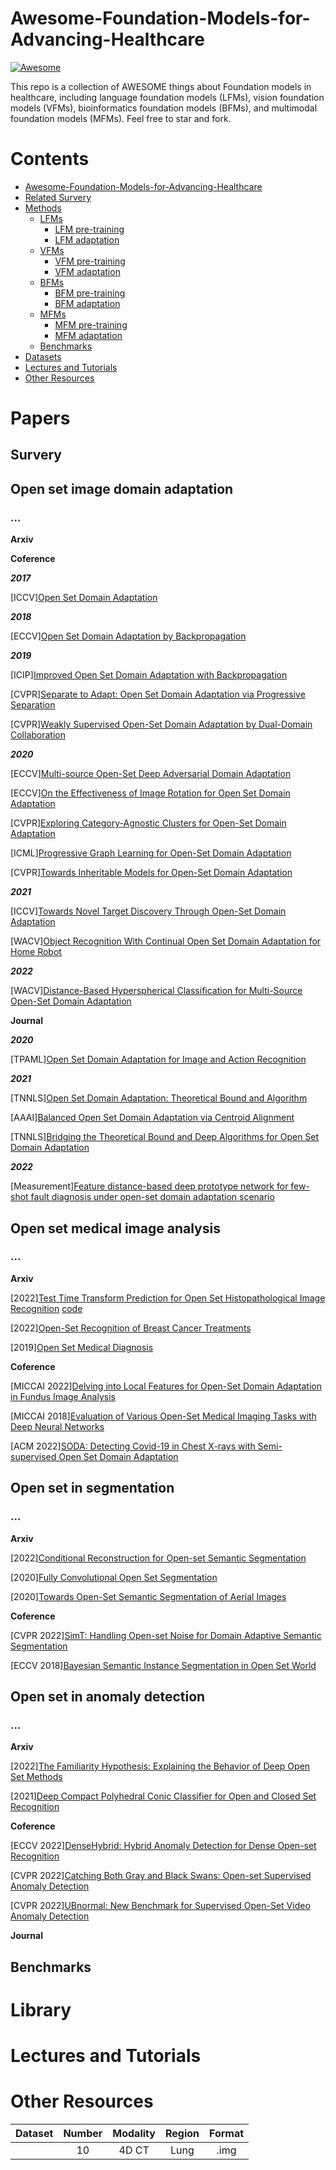 # Awesome-Foundation-Models-for-Advancing-Healthcare

[![Awesome](https://awesome.re/badge.svg)](https://awesome.re)

This repo is a collection of AWESOME things about Foundation models in healthcare, including language foundation models (LFMs), vision foundation models (VFMs), bioinformatics foundation models (BFMs), and multimodal foundation models (MFMs). Feel free to star and fork.

# Contents
- [Awesome-Foundation-Models-for-Advancing-Healthcare](#Awesome-Foundation-Models-for-Advancing-Healthcare)
- [Related Survery](#survey)
- [Methods](#methods)
  - [LFMs](#lfm)
    - [LFM pre-training](#pre_training_lfm)
    - [LFM adaptation](#adaptation_lfm)
  - [VFMs](#vfm)
    - [VFM pre-training](#pre_training_vfm)
    - [VFM adaptation](#adaptation_vfm)
  - [BFMs](#bfm)
    - [BFM pre-training](#pre_training_bfm)
    - [BFM adaptation](#adaptation_bfm)
  - [MFMs](#mfm)
    - [MFM pre-training](#pre_training_mfm)
    - [MFM adaptation](#adaptation_mfm)
  - [Benchmarks](#benchmarks)
- [Datasets](#datasets)
- [Lectures and Tutorials](#lectures-and-tutorials)
- [Other Resources](#other-resources)

# Papers
## Survery


## Open set image domain adaptation

### ...

**Arxiv**

**Coference**

***2017***

[ICCV][Open Set Domain Adaptation](https://openaccess.thecvf.com/content_iccv_2017/html/Busto_Open_Set_Domain_ICCV_2017_paper.html)

***2018***

[ECCV][Open Set Domain Adaptation by Backpropagation](https://openaccess.thecvf.com/content_ECCV_2018/html/Kuniaki_Saito_Adversarial_Open_Set_ECCV_2018_paper.html)

***2019***

[ICIP][Improved Open Set Domain Adaptation with Backpropagation](https://ieeexplore.ieee.org/abstract/document/8803287)

[CVPR][Separate to Adapt: Open Set Domain Adaptation via Progressive Separation](https://openaccess.thecvf.com/content_CVPR_2019/html/Liu_Separate_to_Adapt_Open_Set_Domain_Adaptation_via_Progressive_Separation_CVPR_2019_paper.html)

[CVPR][Weakly Supervised Open-Set Domain Adaptation by Dual-Domain Collaboration](https://openaccess.thecvf.com/content_CVPR_2019/html/Tan_Weakly_Supervised_Open-Set_Domain_Adaptation_by_Dual-Domain_Collaboration_CVPR_2019_paper.html)

***2020***

[ECCV][Multi-source Open-Set Deep Adversarial Domain Adaptation](https://linkspringer.53yu.com/chapter/10.1007/978-3-030-58574-7_44)

[ECCV][On the Effectiveness of Image Rotation for Open Set Domain Adaptation](https://linkspringer.53yu.com/chapter/10.1007/978-3-030-58517-4_25)

[CVPR][Exploring Category-Agnostic Clusters for Open-Set Domain Adaptation](https://openaccess.thecvf.com/content_CVPR_2020/html/Pan_Exploring_Category-Agnostic_Clusters_for_Open-Set_Domain_Adaptation_CVPR_2020_paper.html)

[ICML][Progressive Graph Learning for Open-Set Domain Adaptation](https://proceedings.mlr.press/v119/luo20b.html)

[CVPR][Towards Inheritable Models for Open-Set Domain Adaptation](https://openaccess.thecvf.com/content_CVPR_2020/html/Kundu_Towards_Inheritable_Models_for_Open-Set_Domain_Adaptation_CVPR_2020_paper.html)

***2021***

[ICCV][Towards Novel Target Discovery Through Open-Set Domain Adaptation](https://openaccess.thecvf.com/content/ICCV2021/html/Jing_Towards_Novel_Target_Discovery_Through_Open-Set_Domain_Adaptation_ICCV_2021_paper.html)

[WACV][Object Recognition With Continual Open Set Domain Adaptation for Home Robot](https://openaccess.thecvf.com/content/WACV2021/html/Kishida_Object_Recognition_With_Continual_Open_Set_Domain_Adaptation_for_Home_WACV_2021_paper.html)

***2022***

[WACV][Distance-Based Hyperspherical Classification for Multi-Source Open-Set Domain Adaptation](https://openaccess.thecvf.com/content/WACV2022/html/Bucci_Distance-Based_Hyperspherical_Classification_for_Multi-Source_Open-Set_Domain_Adaptation_WACV_2022_paper.html)

**Journal**

***2020***

[TPAML][Open Set Domain Adaptation for Image and Action Recognition](https://ieeexplore.ieee.org/abstract/document/8531764/)

***2021***

[TNNLS][Open Set Domain Adaptation: Theoretical Bound and Algorithm](https://s3-us-west-2.amazonaws.com/ieeeshutpages/xplore/xplore-shut-page.html)

[AAAI][Balanced Open Set Domain Adaptation via Centroid Alignment](https://ojs.aaai.org/index.php/AAAI/article/view/16977)

[TNNLS][Bridging the Theoretical Bound and Deep Algorithms for Open Set Domain Adaptation](https://ieeexplore.ieee.org/abstract/document/9594518)

***2022***

[Measurement][Feature distance-based deep prototype network for few-shot fault diagnosis under open-set domain adaptation scenario](https://www.sciencedirect.com/science/article/pii/S0263224122007448)

## Open set medical image analysis

### ...

**Arxiv**

[2022][Test Time Transform Prediction for Open Set Histopathological Image Recognition](https://arxiv.org/abs/2206.10033) [code](https://github.com/agaldran/t3po)

[2022][Open-Set Recognition of Breast Cancer Treatments](https://arxiv.org/abs/2201.02923)

[2019][Open Set Medical Diagnosis](https://arxiv.org/abs/1910.02830)

**Coference**

[MICCAI 2022][Delving into Local Features for Open-Set Domain Adaptation in Fundus Image Analysis](...)

[MICCAI 2018][Evaluation of Various Open-Set Medical Imaging Tasks with Deep Neural Networks](https://arxiv.org/abs/2110.10888)

[ACM 2022][SODA: Detecting Covid-19 in Chest X-rays with Semi-supervised Open Set Domain Adaptation](https://arxiv.org/abs/2005.11003)

## Open set in segmentation

### ...

**Arxiv**

[2022][Conditional Reconstruction for Open-set Semantic Segmentation](https://arxiv.org/abs/2203.01368)

[2020][Fully Convolutional Open Set Segmentation](https://arxiv.org/abs/2006.14673)

[2020][Towards Open-Set Semantic Segmentation of Aerial Images](https://arxiv.org/abs/2001.10063)

**Coference**

[CVPR 2022][SimT: Handling Open-set Noise for Domain Adaptive Semantic Segmentation](https://arxiv.org/abs/2203.15202)

[ECCV 2018][Bayesian Semantic Instance Segmentation in Open Set World](https://arxiv.org/abs/1806.00911)

## Open set in anomaly detection

### ...

**Arxiv**

[2022][The Familiarity Hypothesis: Explaining the Behavior of Deep Open Set Methods](https://arxiv.org/abs/2203.02486)

[2021][Deep Compact Polyhedral Conic Classifier for Open and Closed Set Recognition](https://arxiv.org/abs/2102.12570)

**Coference**

[ECCV 2022][DenseHybrid: Hybrid Anomaly Detection for Dense Open-set Recognition](https://arxiv.org/abs/2207.02606)

[CVPR 2022][Catching Both Gray and Black Swans: Open-set Supervised Anomaly Detection](https://arxiv.org/abs/2203.14506)

[CVPR 2022][UBnormal: New Benchmark for Supervised Open-Set Video Anomaly Detection](https://arxiv.org/abs/2111.08644)

**Journal**


## Benchmarks

# Library

# Lectures and Tutorials

# Other Resources

|                           Dataset                            | Number | Modality  |     Region     |     Format      |
| :----------------------------------------------------------: | :----: | :-------: | :------------: | :-------------: |
|                                                              |   10   |  4D  CT   |      Lung      |      .img       |



